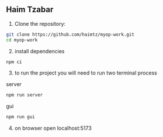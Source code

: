 ## Haim Tzabar

1. Clone the repository:
```bash
git clone https://github.com/haimtz/myop-work.git
cd myop-work
```

2. install dependencies
```bash
npm ci
```

3. to run the project you will need to run two terminal process 

server
```bash
npm run server
```

gui
```bash
npm run gui
```

4. on browser open localhost:5173